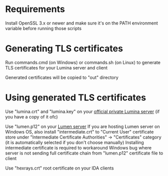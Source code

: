 # Requirements
Install OpenSSL 3.x or newer and make sure it's on the PATH environment variable before running those scripts

# Generating TLS certificates
Run commands.cmd (on Windows) or commands.sh (on Linux) to generate TLS certificates for your Lumina server and client

Generated certificates will be copied to "out" directory

# Using generated TLS certificates

Use "lumina.crt" and "lumina.key" on your [official private Lumina server](https://hex-rays.com/lumina/) (if you have a copy of it ofc)

Use "lumen.p12" on your [Lumen server](https://github.com/naim94a/lumen)
If you are hosting Lumen server on Windows OS, also install "intermediate.crt" to "Current User" certificate store under "Intermediate Certificate Authorities" -> "Certificates" category (it is automatically selected if you don't choose manually)
Installing intermediate certificate is required to workaround Windows bug where server is not sending full certificate chain from "lumen.p12" certificate file to client

Use "hexrays.crt" root certificate on your IDA clients
